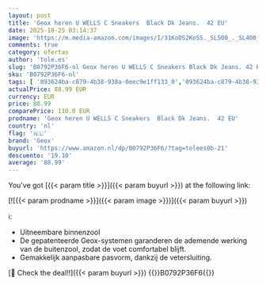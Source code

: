 ```yaml
---
layout: post
title: 'Geox heren U WELLS C Sneakers  Black Dk Jeans.  42 EU'
date: 2025-10-25 03:14:37
image: 'https://m.media-amazon.com/images/I/31KoDS2KoSS._SL500_._SL400_.jpg'
comments: true
category: ofertas
author: 'tole.es'
slug: 'B0792P36F6-nl Geox heren U WELLS C Sneakers Black Dk Jeans. 42 EU'
sku: 'B0792P36F6-nl'
tags: [ '093624ba-c879-4b38-938a-0eec9e1ff133_0','093624ba-c879-4b38-938a-0eec9e1ff133_3601','Arborist Merchandising Root','Herenmode','Herenschoenen','Klassieke & modieuze herensneakers','Kleding, schoenen & sieraden','Kleding, schoenen en sieraden','New Arrivals','Self Service','Special Features Stores','geox','🇳🇱', ]
actualPrice: 88.99 EUR
currency: EUR
price: 88.99
comparePrice: 110.0 EUR
prodname: 'Geox heren U WELLS C Sneakers  Black Dk Jeans.  42 EU'
country: 'nl'
flag: '🇳🇱'
brand: 'Geox'
buyurl: 'https://www.amazon.nl/dp/B0792P36F6/?tag=tolees0b-21'
descuento: '19.10'
average: '88.99'
---
```


You've got [{{< param title >}}]({{< param buyurl >}}) at the following link:

[![{{< param prodname >}}]({{< param image >}})]({{< param buyurl >}})

ℹ️:

- Uitneembare binnenzool
- De gepatenteerde Geox-systemen garanderen de ademende werking van de buitenzool, zodat de voet comfortabel blijft.
- Gemakkelijk aanpasbare pasvorm, dankzij de vetersluiting.

[🛒 Check the deal!!]({{< param buyurl >}})
{{<world>}}B0792P36F6{{</world>}}
